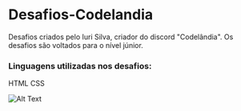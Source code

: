 # Desafios-Codelandia
Desafios criados pelo Iuri Silva, criador do discord "Codelândia". Os desafios são voltados para o nível júnior.


### Linguagens utilizadas nos desafios:

HTML
CSS

![Alt Text](hhttps://media.giphy.com/media/xUPGcwdPRH2Lg6A2Ry/giphy.gif)

